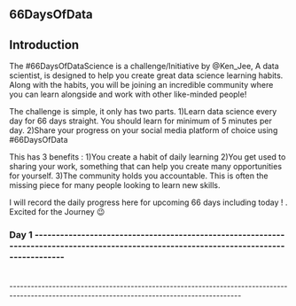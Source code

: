 ## **66DaysOfData**

## Introduction

The #66DaysOfDataScience is a  challenge/Initiative by @Ken_Jee, A data scientist, is designed to help you create great data science learning habits. Along with the habits, you will be joining an incredible community where you can learn alongside and work with other like-minded people!

The challenge is simple, it only has two parts. 1)Learn data science every day for 66 days straight. You should learn for minimum of 5 minutes per day. 2)Share your progress on your social media platform of choice using #66DaysOfData

This has 3 benefits : 1)You create a habit of daily learning 2)You get used to sharing your work, something that can help you create many opportunities for yourself. 3)The community holds you accountable. This is often the missing piece for many people looking to learn new skills.


I will record the daily progress here for upcoming 66 days including today ! . Excited for the Journey :wink: 

### Day 1 -----------------------------------------------------------------------------------------------------------------------------------------<br/>


<br/>-----------------------------------------------------------------------------------------------------------------------------------------------
